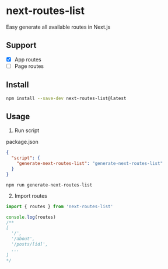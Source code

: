 # next-routes-list
Easy generate all available routes in Next.js

## Support
- [x] App routes
- [ ] Page routes

## Install
```bash
npm install --save-dev next-routes-list@latest
```

## Usage

1. Run script

package.json
```json
{
  "script": {
    "generate-next-routes-list": "generate-next-routes-list"
  }
}
```
```shell
npm run generate-next-routes-list
```

2. Import routes
```ts
import { routes } from 'next-routes-list'

console.log(routes)
/**
[
  '/',
  '/about',
  '/posts/[id]',
  ...
]
*/
```

